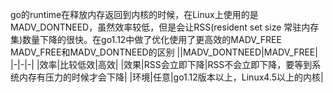 go的runtime在释放内存返回到内核的时候，在Linux上使用的是MADV_DONTNEED，虽然效率较低，但是会让RSS(resident set size 常驻内存集)数量下降的很快。在go1.12中做了优化使用了更高效的MADV_FREE
MADV_FREE和MADV_DONTNEED的区别
||MADV_DONTNEED|MADV_FREE|
|-|-|-|
|效率|比较低效|高效|
|效果|RSS会立即下降|RSS不会立即下降，要等到系统内存有压力的时候才会下降|
|环境|任意|go1.12版本以上，Linux4.5以上的内核|
